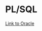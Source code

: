 # PL/SQL

<a href='https://www.oracle.com/database/technologies/appdev/plsql.html' target='_blank'>Link to Oracle</a>



